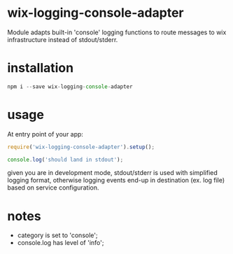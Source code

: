 # wix-logging-console-adapter

Module adapts built-in 'console' logging functions to route messages to wix infrastructure instead of stdout/stderr.

# installation

```js
npm i --save wix-logging-console-adapter
```

# usage

At entry point of your app:

```js
require('wix-logging-console-adapter').setup();

console.log('should land in stdout');
```

given you are in development mode, stdout/stderr is used with simplified logging format, otherwise logging events end-up in destination (ex. log file) based on service configuration.

# notes

 - category is set to 'console';
 - console.log has level of 'info';
